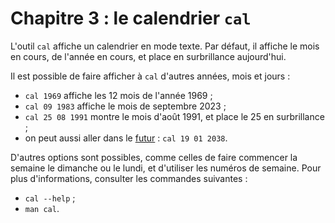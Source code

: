 # Chapitre 3 : le calendrier `cal`

L'outil `cal` affiche un calendrier en mode texte. Par défaut, il affiche le
mois en cours, de l'année en cours, et place en surbrillance aujourd'hui.

Il est possible de faire afficher à `cal` d'autres années, mois et jours :

- `cal 1969` affiche les 12 mois de l'année 1969 ;
- `cal 09 1983` affiche le mois de septembre 2023 ;
- `cal 25 08 1991` montre le mois d'août 1991, et place le 25 en surbrillance ;
- on peut aussi aller dans le
  [futur](https://fr.wikipedia.org/wiki/Bug_de_l%27an_2038) : `cal 19 01 2038`.

D'autres options sont possibles, comme celles de faire commencer la semaine le
dimanche ou le lundi, et d'utiliser les numéros de semaine. Pour plus
d'informations, consulter les commandes suivantes :

- `cal --help` ;
- `man cal`.
